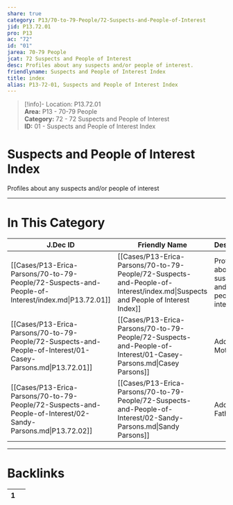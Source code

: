 ```yaml
---  
share: true  
category: P13/70-to-79-People/72-Suspects-and-People-of-Interest  
jid: P13.72.01  
pro: P13  
ac: "72"  
id: "01"  
jarea: 70-79 People  
jcat: 72 Suspects and People of Interest  
desc: Profiles about any suspects and/or people of interest.  
friendlyname: Suspects and People of Interest Index  
title: index  
alias: P13-72-01, Suspects and People of Interest Index  
---  
```

  
>[!info]- Location: P13.72.01  
>**Area:** P13 - 70-79 People  
>**Category:** 72 - 72 Suspects and People of Interest  
>**ID:** 01 - Suspects and People of Interest Index  
  
# Suspects and People of Interest Index  
  
Profiles about any suspects and/or people of interest  
   
  
  
---  
# In This Category  
  
| J.Dec ID                                                                                                      | Friendly Name                                                                                                                  | Description                                            |  
| ------------------------------------------------------------------------------------------------------------- | ------------------------------------------------------------------------------------------------------------------------------ | ------------------------------------------------------ |  
| [[Cases/P13-Erica-Parsons/70-to-79-People/72-Suspects-and-People-of-Interest/index.md\|P13.72.01]]            | [[Cases/P13-Erica-Parsons/70-to-79-People/72-Suspects-and-People-of-Interest/index.md\|Suspects and People of Interest Index]] | Profiles about any suspects and/or people of interest. |  
| [[Cases/P13-Erica-Parsons/70-to-79-People/72-Suspects-and-People-of-Interest/01-Casey-Parsons.md\|P13.72.01]] | [[Cases/P13-Erica-Parsons/70-to-79-People/72-Suspects-and-People-of-Interest/01-Casey-Parsons.md\|Casey Parsons]]              | Adoptive Mother                                        |  
| [[Cases/P13-Erica-Parsons/70-to-79-People/72-Suspects-and-People-of-Interest/02-Sandy-Parsons.md\|P13.72.02]] | [[Cases/P13-Erica-Parsons/70-to-79-People/72-Suspects-and-People-of-Interest/02-Sandy-Parsons.md\|Sandy Parsons]]              | Adoptive Father                                        |  
  
  
---  
# Backlinks  
<div><table class="dataview table-view-table"><thead class="table-view-thead"><tr class="table-view-tr-header"><th class="table-view-th"><span></span><span class="dataview small-text">1</span></th><th class="table-view-th"><span></span></th></tr></thead><tbody class="table-view-tbody"></tbody></table></div>
